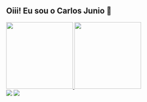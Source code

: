 

## Oiii! Eu sou o Carlos Junio 👋

 <div>
  <a href="https://github.com/carlosjrs006">
  <img height="180em" src="https://github-readme-stats.vercel.app/api?username=carlosjrs006&show_icons=true&theme=dark&include_all_commits=true&count_private=true"/>
  <img height="180em" src="https://github-readme-stats.vercel.app/api/top-langs/?username=carlosjrs006&layout=compact&langs_count=7&theme=dark"/>
</div>

<div>
   <a href="mailto:carlosjrs06.cj@gmail.com"><img src="https://img.shields.io/badge/-Gmail-%23333?style=for-the-badge&logo=gmail&logoColor=white" target="_blank"></a>
  <a href="https://www.linkedin.com/in/carlos-junio-pereira-de-souza-a824a5204/" target="_blank"><img src="https://img.shields.io/badge/-LinkedIn-%230077B5?style=for-the-badge&logo=linkedin&logoColor=white" target="_blank"></a> 
</div>



